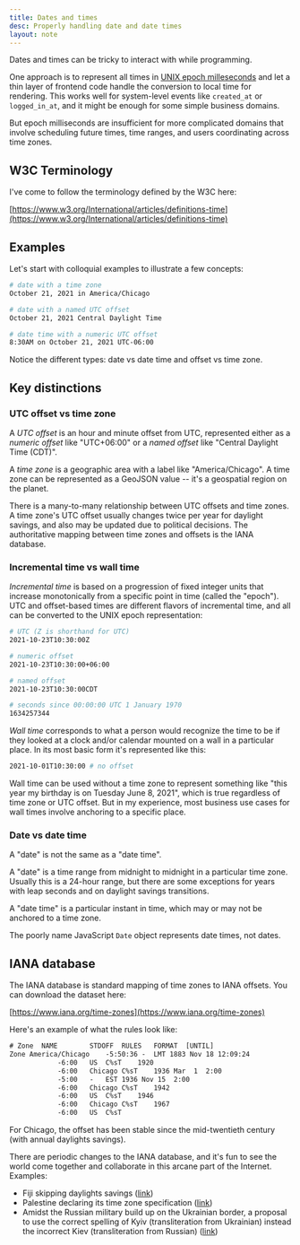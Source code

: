 ```yaml
---
title: Dates and times
desc: Properly handling date and date times
layout: note
---
```


Dates and times can be tricky to interact with while programming.

One approach is to represent all times in [UNIX epoch milleseconds](https://en.wikipedia.org/wiki/Unix_time) and let a thin layer of frontend code handle the conversion to local time for rendering. This works well for system-level events like `created_at` or `logged_in_at`, and it might be enough for some simple business domains.

But epoch milliseconds are insufficient for more complicated domains that involve scheduling future times, time ranges, and users coordinating across time zones.

## W3C Terminology

I've come to follow the terminology defined by the W3C here:

[https://www.w3.org/International/articles/definitions-time](https://www.w3.org/International/articles/definitions-time)

## Examples

Let's start with colloquial examples to illustrate a few concepts:


```sh
# date with a time zone
October 21, 2021 in America/Chicago

# date with a named UTC offset
October 21, 2021 Central Daylight Time

# date time with a numeric UTC offset
8:30AM on October 21, 2021 UTC-06:00
```

Notice the different types: date vs date time and offset vs time zone.

## Key distinctions

### UTC offset vs time zone

A _UTC offset_ is an hour and minute offset from UTC, represented either as a _numeric offset_ like "UTC+06:00" or a _named offset_ like "Central Daylight Time (CDT)".

A _time zone_ is a geographic area with a label like "America/Chicago". A time zone can be represented as a GeoJSON value -- it's a geospatial region on the planet.

There is a many-to-many relationship between UTC offsets and time zones. A time zone's UTC offset usually changes twice per year for daylight savings, and also may be updated due to political decisions. The authoritative mapping between time zones and offsets is the IANA database.

### Incremental time vs wall time

_Incremental time_ is based on a progression of fixed integer units that increase monotonically from a specific point in time (called the "epoch"). UTC and offset-based times are different flavors of incremental time, and all can be converted to the UNIX epoch representation:

```sh
# UTC (Z is shorthand for UTC)
2021-10-23T10:30:00Z

# numeric offset
2021-10-23T10:30:00+06:00 

# named offset
2021-10-23T10:30:00CDT

# seconds since 00:00:00 UTC 1 January 1970
1634257344
```

_Wall time_ corresponds to what a person would recognize the time to be if they looked at a clock and/or calendar mounted on a wall in a particular place. In its most basic form it's represented like this:

```sh
2021-10-01T10:30:00 # no offset
```

Wall time can be used without a time zone to represent something like "this year my birthday is on Tuesday June 8, 2021", which is true regardless of time zone or UTC offset. But in my experience, most business use cases for wall times involve anchoring to a specific place.

### Date vs date time

A "date" is not the same as a "date time".

A "date" is a time range from midnight to midnight in a particular time zone. Usually this is a 24-hour range, but there are some exceptions for years with leap seconds and on daylight savings transitions.

A "date time" is a particular instant in time, which may or may not be anchored to a time zone.

The poorly name JavaScript `Date` object represents date times, not dates.

## IANA database

The IANA database is standard mapping of time zones to IANA offsets. You can download the dataset here: 

[https://www.iana.org/time-zones](https://www.iana.org/time-zones)

Here's an example of what the rules look like:

```txt
# Zone	NAME		STDOFF	RULES	FORMAT	[UNTIL]
Zone America/Chicago	-5:50:36 -	LMT	1883 Nov 18 12:09:24
			-6:00	US	C%sT	1920
			-6:00	Chicago	C%sT	1936 Mar  1  2:00
			-5:00	-	EST	1936 Nov 15  2:00
			-6:00	Chicago	C%sT	1942
			-6:00	US	C%sT	1946
			-6:00	Chicago	C%sT	1967
			-6:00	US	C%sT
```

For Chicago, the offset has been stable since the mid-twentieth century (with annual daylights savings).

There are periodic changes to the IANA database, and it's fun to see the world come together and collaborate in this arcane part of the Internet. Examples:

- Fiji skipping daylights savings ([link](https://mm.icann.org/pipermail/tz/2021-October/030967.html))
- Palestine declaring its time zone specification ([link](https://mm.icann.org/pipermail/tz/2022-January/031146.html))
- Amidst the Russian military build up on the Ukrainian border, a proposal to use the correct spelling of Kyiv (transliteration from Ukrainian) instead the incorrect Kiev (transliteration from Russian) ([link](https://mm.icann.org/pipermail/tz/2022-February/031182.html))